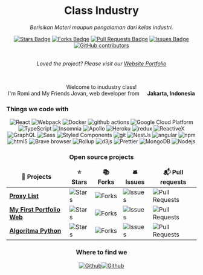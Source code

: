 <h1 align="center">Class Industry</h1>
<p align="center"><i>Berisikan Materi maupun pengalaman dari kelas industri.</i></p>
<div align="center">
  <a href="https://github.com/Rominaru/industry-class/stargazers"><img src="https://img.shields.io/github/stars/Rominaru/industry-class" alt="Stars Badge"/></a>
<a href="https://github.com/Rominaru/industry-class/network/members"><img src="https://img.shields.io/github/forks/Rominaru/industry-class" alt="Forks Badge"/></a>
<a href="https://github.com/Rominaru/industry-class/pulls"><img src="https://img.shields.io/github/issues-pr/Rominaru/industry-class" alt="Pull Requests Badge"/></a>
<a href="https://github.com/Rominaru/industry-class/issues"><img src="https://img.shields.io/github/issues/Rominaru/industry-class" alt="Issues Badge"/></a>
<a href="https://github.com/Rominaru/industry-class/graphs/contributors"><img alt="GitHub contributors" src="https://img.shields.io/github/contributors/Rominaru/industry-class?color=2b9348"></a>
</div>
<br>
<p align="center"><i>Loved the project? Please visit our <a href="https://bit.ly/RominaruDev">Website Portfolio</a></i></p>
<br>
<p align="center">Welcome to inudustry class! </br> I'm Romi and My Friends Jovan, web developer from <img src="https://cdn-icons-png.flaticon.com/512/323/323372.png" width="13"/> <b>Jakarta, Indonesia</b> </p>
<h3>Things we code with</h3>
<p align="center">
  <img alt="React" src="https://img.shields.io/badge/-React-45b8d8?style=flat-square&logo=react&logoColor=white" />
  <img alt="Webpack" src="https://img.shields.io/badge/-Webpack-8DD6F9?style=flat-square&logo=webpack&logoColor=white" /> 
  <img alt="Docker" src="https://img.shields.io/badge/-Docker-46a2f1?style=flat-square&logo=docker&logoColor=white" />
  <img alt="github actions" src="https://img.shields.io/badge/-Github_Actions-2088FF?style=flat-square&logo=github-actions&logoColor=white" />
  <img alt="Google Cloud Platform" src="https://img.shields.io/badge/-Google_Cloud_Platform-1a73e8?style=flat-square&logo=google-cloud&logoColor=white" />
  <img alt="TypeScript" src="https://img.shields.io/badge/-TypeScript-007ACC?style=flat-square&logo=typescript&logoColor=white" />
  <img alt="Insomnia" src="https://img.shields.io/badge/-Insomnia-5849BE?style=flat-square&logo=insomnia&logoColor=white" />
  <img alt="Apollo" src="https://img.shields.io/badge/-Apollo%20GraphQL-311C87?style=flat-square&logo=apollo-graphql&logoColor=white" />
  <img alt="Heroku" src="https://img.shields.io/badge/-Heroku-430098?style=flat-square&logo=heroku&logoColor=white" />
  <img alt="redux" src="https://img.shields.io/badge/-Redux-764ABC?style=flat-square&logo=redux&logoColor=white" />
  <img alt="ReactiveX" src="https://img.shields.io/badge/-RxJs-B7178C?style=flat-square&logo=reactivex&logoColor=white" />
  <img alt="GraphQL" src="https://img.shields.io/badge/-GraphQL-E10098?style=flat-square&logo=graphql&logoColor=white" />
  <img alt="Sass" src="https://img.shields.io/badge/-Sass-CC6699?style=flat-square&logo=sass&logoColor=white" />
  <img alt="Styled Components" src="https://img.shields.io/badge/-Styled_Components-db7092?style=flat-square&logo=styled-components&logoColor=white" />
  <img alt="git" src="https://img.shields.io/badge/-Git-F05032?style=flat-square&logo=git&logoColor=white" />
  <img alt="NestJs" src="https://img.shields.io/badge/-NestJs-ea2845?style=flat-square&logo=nestjs&logoColor=white" />
  <img alt="angular" src="https://img.shields.io/badge/-Angular-DD0031?style=flat-square&logo=angular&logoColor=white" />
  <img alt="npm" src="https://img.shields.io/badge/-NPM-CB3837?style=flat-square&logo=npm&logoColor=white" />
  <img alt="html5" src="https://img.shields.io/badge/-HTML5-E34F26?style=flat-square&logo=html5&logoColor=white" />
  <img alt="Brave browser" src="https://img.shields.io/badge/-Brave_Browser-FB542B?style=flat-square&logo=brave&logoColor=white" />
  <img alt="Rollup" src="https://img.shields.io/badge/-Rollup-EC4A3F?style=flat-square&logo=rollup.js&logoColor=white" />
  <img alt="d3js" src="https://img.shields.io/badge/-D3.js-F9A03C?style=flat-square&logo=d3.js&logoColor=white" />
  <img alt="Prettier" src="https://img.shields.io/badge/-Prettier-F7B93E?style=flat-square&logo=prettier&logoColor=white" />
  <img alt="MongoDB" src="https://img.shields.io/badge/-MongoDB-13aa52?style=flat-square&logo=mongodb&logoColor=white" />
  <img alt="Nodejs" src="https://img.shields.io/badge/-Nodejs-43853d?style=flat-square&logo=Node.js&logoColor=white" />
</p>
<h3 align="center">Open source projects</h3>
<table align="center">
  <thead align="center">
    <tr border: none;>
      <td><b>🎁 Projects</b></td>
      <td><b>⭐ Stars</b></td>
      <td><b>📚 Forks</b></td>
      <td><b>🛎 Issues</b></td>
      <td><b>📬 Pull requests</b></td>
    </tr>
  </thead>
  <tbody>
    <tr>
      <td><a href="https://github.com/Rominaru/proxy-list"><b>Proxy List</b></a></td>
      <td><img alt="Stars" src="https://img.shields.io/github/stars/Rominaru/proxy-list?style=flat-square&labelColor=343b41"/></td>
      <td><img alt="Forks" src="https://img.shields.io/github/forks/Rominaru/proxy-list?style=flat-square&labelColor=343b41"/></td>
      <td><img alt="Issues" src="https://img.shields.io/github/issues/Rominaru/proxy-list?style=flat-square&labelColor=343b41"/></td>
      <td><img alt="Pull Requests" src="https://img.shields.io/github/issues-pr/Rominaru/proxy-list?style=flat-square&labelColor=343b41"/></td>
    </tr>
	  <tr>
      <td><a href="https://github.com/https://github.com/Rominaru/rominaru.github.io"><b>My First Portfolio Web</b></a></td>
      <td><img alt="Stars" src="https://img.shields.io/github/stars/Rominaru/rominaru.github.io?style=flat-square&labelColor=343b41"/></td>
      <td><img alt="Forks" src="https://img.shields.io/github/forks/Rominaru/rominaru.github.io?style=flat-square&labelColor=343b41"/></td>
      <td><img alt="Issues" src="https://img.shields.io/github/issues/Rominaru/rominaru.github.io?style=flat-square&labelColor=343b41"/></td>
      <td><img alt="Pull Requests" src="https://img.shields.io/github/issues-pr/Rominaru/rominaru.github.io?style=flat-square&labelColor=343b41"/></td>
    </tr>
    <tr>
      <td><a href="https://github.com/Rominaru/algoritma"><b>Algoritma Python</b></a></td>
      <td><img alt="Stars" src="https://img.shields.io/github/stars/Rominaru/algoritma?style=flat-square&labelColor=343b41"/></td>
      <td><img alt="Forks" src="https://img.shields.io/github/forks/Rominaru/algoritma?style=flat-square&labelColor=343b41"/></td>
      <td><img alt="Issues" src="https://img.shields.io/github/issues/Rominaru/algoritma?style=flat-square&labelColor=343b41"/></td>
      <td><img alt="Pull Requests" src="https://img.shields.io/github/issues-pr/Rominaru/algoritma?style=flat-square&labelColor=343b41"/></td>
    </tr>
  </tbody>
</table>
<h3 align="center">Where to find we</h3>
<p align="center"><a href="https://github.com/Rominaru" target="_blank"><img alt="Github" src="https://img.shields.io/badge/GitHub-%2312100E.svg?&style=for-the-badge&logo=Github&logoColor=white" /></a><a href="https://github.com/JOVANEAH" target="_blank"><img alt="Github" src="https://img.shields.io/badge/GitHub-%2312100E.svg?&style=for-the-badge&logo=Github&logoColor=white" /></a>
</p>

